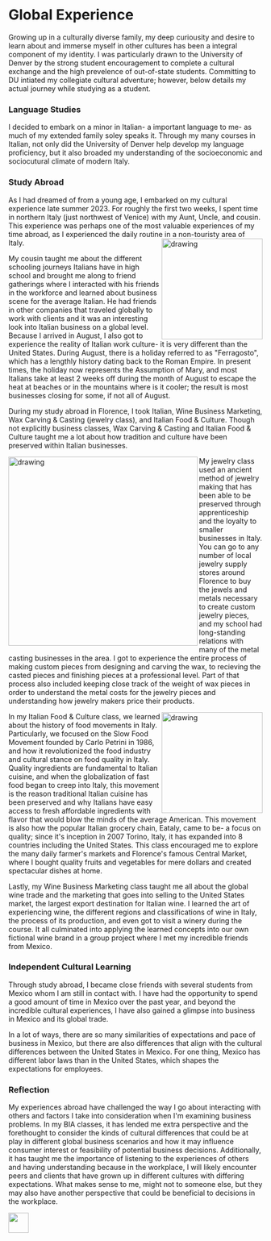 # Global Experience
Growing up in a culturally diverse family, my deep curiousity and desire to learn about and immerse myself in other cultures has been a integral component of my identity. I was particularly drawn to the University of Denver by the strong student encouragement to complete a cultural exchange and the high prevelence of out-of-state students. Committing to DU intiated my collegiate cultural adventure; however, below details my actual journey while studying as a student.

### Language Studies
I decided to embark on a minor in Italian- a important language to me- as much of my extended family soley speaks it. Through my many courses in Italian, not only did the University of Denver help develop my language proficiency, but it also broaded my understanding of the socioeconomic and sociocutural climate of modern Italy. 

### Study Abroad
As I had dreamed of from a young age, I embarked on my cultural experience late summer 2023. For roughly the first two weeks, I spent time in northern Italy (just northwest of Venice) with my Aunt, Uncle, and cousin. This experience was perhaps one of the most valuable experiences of my time abroad, as I experienced the daily routine in a non-touristy area of Italy. <img src="https://github.com/gziliotto12/gziliotto12/blob/main/Assets/Images/bassano.jpg" alt="drawing" width="200" align = "right"/>

My cousin taught me about the different schooling journeys Italians have in high school and brought me along to friend gatherings where I interacted with his friends in the workforce and learned about business scene for the average Italian. He had friends in other companies that traveled globally to work with clients and it was an interesting look into Italian business on a global level. Because I arrived in August, I also got to experience the reality of Italian work culture- it is very different than the United States. During August, there is a holiday referred to as "Ferragosto", which has a lengthly history dating back to the Roman Empire. In present times, the holiday now represents the Assumption of Mary, and most Italians take at least 2 weeks off during the month of August to escape the heat at beaches or in the mountains where is it cooler; the result is most businesses closing for some, if not all of August.

During my study abroad in Florence, I took Italian, Wine Business Marketing, Wax Carving & Casting (jewelry class), and Italian Food & Culture. Though not explicitly business classes, Wax Carving & Casting and Italian Food & Culture taught me a lot about how tradition and culture have been preserved within Italian businesses. 

<img src="https://github.com/gziliotto12/gziliotto12/blob/main/Assets/Images/jewelry.PNG" alt="drawing" width="375" align = "left"/>My jewelry class used an ancient method of jewelry making that has been able to be preserved through apprenticeship and the loyalty to smaller businesses in Italy. You can go to any number of local jewelry supply stores around Florence to buy the jewels and metals necessary to create custom jewelry pieces, and my school had long-standing relations with many of the metal casting businesses in the area. I got to experience the entire process of making custom pieces from designing and carving the wax, to recieving the casted pieces and finishing pieces at a professional level. Part of that process also included keeping close track of the weight of wax pieces in order to understand the metal costs for the jewelry pieces and understanding how jewelry makers price their products.

<img src="https://github.com/gziliotto12/gziliotto12/blob/main/Assets/Images/cinque.jpeg" alt="drawing" width="200" align = "right"/>In my Italian Food & Culture class, we learned about the history of food movements in Italy. Particularly, we focused on the Slow Food  Movement founded by Carlo Petrini in 1986, and how it revolutionized the food industry and cultural stance on food quality in Italy. Quality ingredients are fundamental to Italian cuisine, and when the globalization of fast food began to creep into Italy, this movement is the reason traditional Italian cuisine has been preserved and why Italians have easy access to fresh affordable ingredients with flavor that would blow the minds of the average American. This movement is also how the popular Italian grocery chain, Eataly, came to be- a focus on quality; since it's inception in 2007 Torino, Italy, it has expanded into 8 countries including the United States. This class encouraged me to explore the many daily farmer's markets and Florence's famous Central Market, where I bought quality fruits and vegetables for mere dollars and created spectacular dishes at home.

Lastly, my Wine Business Marketing class taught me all about the global wine trade and the marketing that goes into selling to the United States market, the largest export destination for Italian wine. I learned the art of experiencing wine, the different regions and classifications of wine in Italy, the process of its production, and even got to visit a winery during the course. It all culminated into applying the learned concepts into our own fictional wine brand in a group project where I met my incredible friends from Mexico.

### Independent Cultural Learning
Through study abroad, I became close friends with several students from Mexico whom I am still in contact with. I have had the opportunity to spend a good amount of time in Mexico over the past year, and beyond the incredible cultural experiences, I have also gained a glimpse into business in Mexico and its global trade. 

In a lot of ways, there are so many similarities of expectations and pace of business in Mexico, but there are also differences that align with the cultural differences between the United States in Mexico. For one thing, Mexico has different labor laws than in the United States, which shapes the expectations for employees.

### Reflection
My experiences abroad have challenged the way I go about interacting with others and factors I take into consideration when I'm examining business problems. In my BIA classes, it has lended me extra perspective and the forethought to consider the kinds of cultural differences that could be at play in different global business scenarios and how it may influence consumer interest or feasibility of potential business decisions. Additionally, it has taught me the importance of listening to the experiences of others and having understanding because in the workplace, I will likely encounter peers and clients that have grown up in different cultures with differing expectations. What makes sense to me, might not to someone else, but they may also have another perspective that could be beneficial to decisions in the workplace.

[<img src= "https://img.shields.io/badge/HOME-009688.svg" height="40"/>](https://github.com/gziliotto12/gziliotto12)
